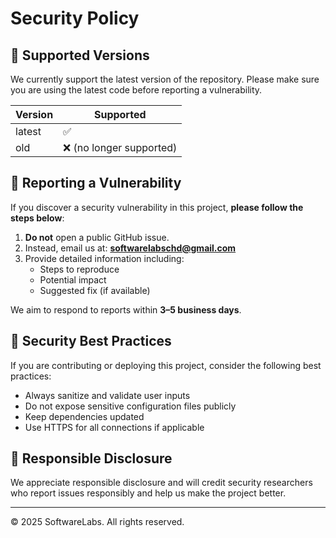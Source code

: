 # Security Policy

## 📅 Supported Versions

We currently support the latest version of the repository. Please make sure you are using the latest code before reporting a vulnerability.

| Version | Supported          |
|---------|--------------------|
| latest  | ✅                 |
| old     | ❌ (no longer supported) |

## 📢 Reporting a Vulnerability

If you discover a security vulnerability in this project, **please follow the steps below**:

1. **Do not** open a public GitHub issue.
2. Instead, email us at: **softwarelabschd@gmail.com**
3. Provide detailed information including:
   - Steps to reproduce
   - Potential impact
   - Suggested fix (if available)

We aim to respond to reports within **3–5 business days**.

## 🔐 Security Best Practices

If you are contributing or deploying this project, consider the following best practices:

- Always sanitize and validate user inputs
- Do not expose sensitive configuration files publicly
- Keep dependencies updated
- Use HTTPS for all connections if applicable

## 🙏 Responsible Disclosure

We appreciate responsible disclosure and will credit security researchers who report issues responsibly and help us make the project better.

---

© 2025 SoftwareLabs. All rights reserved.
